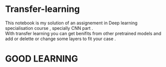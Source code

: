 # Transfer-learning

This notebook is my solution of an assignement in Deep learning specialisation course , specially CNN part .</br>
With transfer learning you can get benifits from other pretrained models and add or delette or change some layers to fit your case .</br>

# GOOD LEARNING
